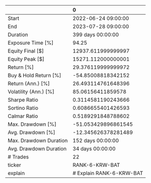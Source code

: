 |                        | 0                        |
|:-----------------------|:-------------------------|
| Start                  | 2022-06-24 09:00:00      |
| End                    | 2023-07-28 09:00:00      |
| Duration               | 399 days 00:00:00        |
| Exposure Time [%]      | 94.25                    |
| Equity Final [$]       | 12937.611999999997       |
| Equity Peak [$]        | 15271.112000000001       |
| Return [%]             | 29.376119999999972       |
| Buy & Hold Return [%]  | -54.85008818342152       |
| Return (Ann.) [%]      | 26.493114761648396       |
| Volatility (Ann.) [%]  | 85.06156411859578        |
| Sharpe Ratio           | 0.3114581190243666       |
| Sortino Ratio          | 0.6086655401426593       |
| Calmar Ratio           | 0.5189291848788602       |
| Max. Drawdown [%]      | -51.053429896861545      |
| Avg. Drawdown [%]      | -12.345626378281489      |
| Max. Drawdown Duration | 152 days 00:00:00        |
| Avg. Drawdown Duration | 34 days 00:00:00         |
| # Trades               | 22                       |
| ticker                 | RANK-6-KRW-BAT           |
| explain                | # Explain RANK-6-KRW-BAT |